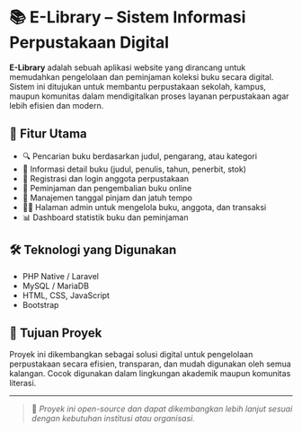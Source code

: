 # 📚 E-Library – Sistem Informasi Perpustakaan Digital

**E-Library** adalah sebuah aplikasi website yang dirancang untuk memudahkan pengelolaan dan peminjaman koleksi buku secara digital. Sistem ini ditujukan untuk membantu perpustakaan sekolah, kampus, maupun komunitas dalam mendigitalkan proses layanan perpustakaan agar lebih efisien dan modern.

## 🌟 Fitur Utama
- 🔍 Pencarian buku berdasarkan judul, pengarang, atau kategori
- 📖 Informasi detail buku (judul, penulis, tahun, penerbit, stok)
- 👤 Registrasi dan login anggota perpustakaan
- 🛒 Peminjaman dan pengembalian buku online
- 📆 Manajemen tanggal pinjam dan jatuh tempo
- 🧑‍💼 Halaman admin untuk mengelola buku, anggota, dan transaksi
- 📊 Dashboard statistik buku dan peminjaman

## 🛠️ Teknologi yang Digunakan
- PHP Native / Laravel
- MySQL / MariaDB
- HTML, CSS, JavaScript
- Bootstrap

## 🎯 Tujuan Proyek
Proyek ini dikembangkan sebagai solusi digital untuk pengelolaan perpustakaan secara efisien, transparan, dan mudah digunakan oleh semua kalangan. Cocok digunakan dalam lingkungan akademik maupun komunitas literasi.

---

> 📌 *Proyek ini open-source dan dapat dikembangkan lebih lanjut sesuai dengan kebutuhan institusi atau organisasi.*

